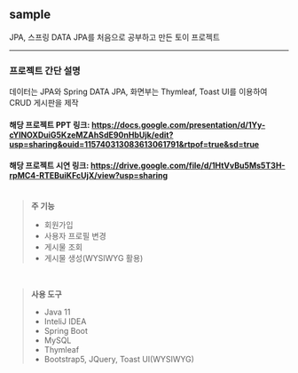 sample
------------------------------------------------------------------------------
JPA, 스프링 DATA JPA를 처음으로 공부하고 만든 토이 프로젝트
- - - - - - - - - - - - - - - - - - - - - - - - - - - - - - - - - - - - 

### 프로젝트 간단 설명</br>
데이터는 JPA와 Spring DATA JPA, 화면부는 Thymleaf, Toast UI를 이용하여 CRUD 게시판을 제작</br>

#### 해당 프로젝트 PPT 링크: <https://docs.google.com/presentation/d/1Yy-cYlNOXDuiG5KzeMZAhSdE90nHbUjk/edit?usp=sharing&ouid=115740313083613061791&rtpof=true&sd=true> </br>
#### 해당 프로젝트 시연 링크: <https://drive.google.com/file/d/1HtVvBu5Ms5T3H-rpMC4-RTEBuiKFcUjX/view?usp=sharing> </br> </br>


>**주 기능**
>* 회원가입
>* 사용자 프로필 변경
>* 게시물 조회
>* 게시물 생성(WYSIWYG 활용)
>
<br/>

>**사용 도구**
>* Java 11
>* InteliJ IDEA
>* Spring Boot
>* MySQL
>* Thymleaf
>* Bootstrap5, JQuery, Toast UI(WYSIWYG)
>
<br/><br/>
